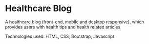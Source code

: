 # Healthcare Blog
A healthcare blog (front-end, mobile and desktop responsive), which provides users with health tips and health related articles.

Technologies used: HTML, CSS, Bootstrap, Javascript
